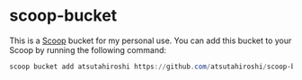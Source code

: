# scoop-bucket

This is a [Scoop](https://scoop.sh/) bucket for my personal use. You
can add this bucket to your Scoop by running the following command:

``` powershell
scoop bucket add atsutahiroshi https://github.com/atsutahiroshi/scoop-bucket.git
```
